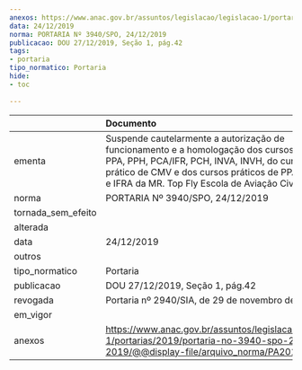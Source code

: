 ```yaml
---
anexos: https://www.anac.gov.br/assuntos/legislacao/legislacao-1/portarias/2019/portaria-no-3940-spo-24-12-2019/@@display-file/arquivo_norma/PA2019-3940.pdf
data: 24/12/2019
norma: PORTARIA Nº 3940/SPO, 24/12/2019
publicacao: DOU 27/12/2019, Seção 1, pág.42
tags:
- portaria
tipo_normatico: Portaria
hide: 
- toc 
 
---
```


|                    | Documento                                                                                                                                                                                                                                                 |
|:-------------------|:----------------------------------------------------------------------------------------------------------------------------------------------------------------------------------------------------------------------------------------------------------|
| ementa             | Suspende cautelarmente a autorização de funcionamento e a homologação dos cursos teóricos de PPA, PPH, PCA/IFR, PCH, INVA, INVH, do curso teórico e prático de CMV e dos cursos práticos de PPA, PCA, INVA e IFRA da MR. Top Fly Escola de Aviação Civil. |
| norma              | PORTARIA Nº 3940/SPO, 24/12/2019                                                                                                                                                                                                                          |
| tornada_sem_efeito |                                                                                                                                                                                                                                                           |
| alterada           |                                                                                                                                                                                                                                                           |
| data               | 24/12/2019                                                                                                                                                                                                                                                |
| outros             |                                                                                                                                                                                                                                                           |
| tipo_normatico     | Portaria                                                                                                                                                                                                                                                  |
| publicacao         | DOU 27/12/2019, Seção 1, pág.42                                                                                                                                                                                                                           |
| revogada           | Portaria nº 2940/SIA, de 29 de novembro de 2019.                                                                                                                                                                                                          |
| em_vigor           |                                                                                                                                                                                                                                                           |
| anexos             | https://www.anac.gov.br/assuntos/legislacao/legislacao-1/portarias/2019/portaria-no-3940-spo-24-12-2019/@@display-file/arquivo_norma/PA2019-3940.pdf                                                                                                      |
